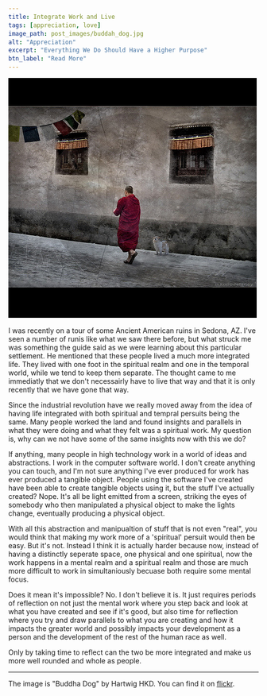 ```yaml
---
title: Integrate Work and Live
tags: [appreciation, love]
image_path: post_images/buddah_dog.jpg
alt: "Appreciation"
excerpt: "Everything We Do Should Have a Higher Purpose"
btn_label: "Read More"
---
```

![spiritual][image]

I was recently on a tour of some Ancient American ruins in Sedona, AZ. I've seen a number of runis like what we saw there before, but what struck me was something the guide said as we were learning about this particular settlement. He mentioned that these people lived a much more integrated life. They lived with one foot in the spiritual realm and one in the temporal world, while we tend to keep them separate. The thought came to me immediatly that we don't necessairly have to live that way and that it is only recently that we have gone that way.

Since the industrial revolution have we really moved away from the idea of having life integrated with both spiritual and tempral persuits being the same. Many people worked the land and found insights and parallels in what they were doing and what they felt was a spiritual work. My question is, why can we not have some of the same insights now with this we do?

If anything, many people in high technology work in a world of ideas and abstractions. I work in the computer software world. I don't create anything you can touch, and I'm not sure anything I've ever produced for work has ever produced a tangible object. People using the software I've created have been able to create tangible objects using it, but the stuff I've actually created? Nope. It's all be light emitted from a screen, striking the eyes of somebody who then manipulated a physical object to make the lights change, eventually producing a physical object.

With all this abstraction and manipualtion of stuff that is not even "real", you would think that making my work more of a 'spiritual' persuit would then be easy. But it's not. Instead I think it is actually harder because now, instead of having a distinctly seperate space, one physical and one spiritual, now the work happens in a mental realm and a spiritual realm and those are much more difficult to work in simultaniously becuase both require some mental focus.

Does it mean it's impossible? No. I don't believe it is. It just requires periods of reflection on not just the mental work where you step back and look at what you have created and see if it's good, but also time for reflection where you try and draw parallels to what you are creating and how it impacts the greater world and possibly impacts your development as a person and the development of the rest of the human race as well.

Only by taking time to reflect can the two be more integrated and make us more well rounded and whole as people.

----
The image is "Buddha Dog" by Hartwig HKD. You can find it on [flickr][flickr].

[image]: /images/post_images/buddah_dog.jpg
[flickr]: https://www.flickr.com/photos/h-k-d/4354787874

